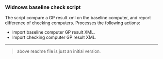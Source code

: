 ### Widnows baseline check script

The script compare a GP result xml on the baseline computer, and report difference of checking computers.
Processes the following actions:
* Import baseline computer GP result XML.
* Import checking computer GP result XML.

---

> above readme file is just an initial version.